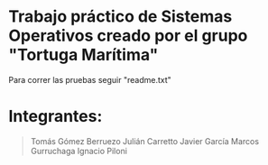 # Trabajo práctico de Sistemas Operativos creado por el grupo "Tortuga Marítima"

Para correr las pruebas seguir "readme.txt"

# Integrantes: 
> Tomás Gómez Berruezo
> Julián Carretto
> Javier García
> Marcos Gurruchaga
> Ignacio Piloni
